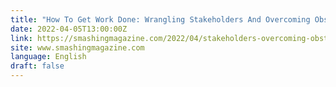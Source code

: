 ```yaml
---
title: "How To Get Work Done: Wrangling Stakeholders And Overcoming Obstacles"
date: 2022-04-05T13:00:00Z
link: https://smashingmagazine.com/2022/04/stakeholders-overcoming-obstacles/?utm_medium=RSS&utm_source=news.12bit.vn
site: www.smashingmagazine.com
language: English
draft: false
---
```


